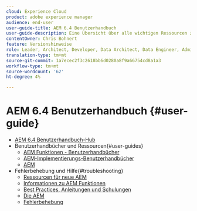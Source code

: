 ```yaml
---
cloud: Experience Cloud
product: adobe experience manager
audience: end-user
user-guide-title: AEM 6.4 Benutzerhandbuch
user-guide-description: Eine Übersicht über alle wichtigen Ressourcen zum Verständnis, Installieren, Verwalten und Verwenden von AEM 6.4.
contentOwner: Chris Bohnert
feature: Versionshinweise
role: Leader, Architect, Developer, Data Architect, Data Engineer, Administrator, Business Practitioner
translation-type: tm+mt
source-git-commit: 1a7ecec2f3c2618bb6d0280a8f9a66754cd8a1a3
workflow-type: tm+mt
source-wordcount: '62'
ht-degree: 4%

---
```



# AEM 6.4 Benutzerhandbuch {#user-guide}

+ [AEM 6.4 Benutzerhandbuch-Hub](home.md)
+ Benutzerhandbücher und Ressourcen{#user-guides}
   + [AEM Funktionen - Benutzerhandbücher](capabilities.md)
   + [AEM-Implementierungs-Benutzerhandbücher](implementation.md)
   + [AEM](resources.md)
+ Fehlerbehebung und Hilfe{#troubleshooting}
   + [Ressourcen für neue AEM](new.md)
   + [Informationen zu AEM Funktionen](learn.md)
   + [Best Practices, Anleitungen und Schulungen](best-practice.md)
   + [Die AEM](community.md)
   + [Fehlerbehebung](troubleshooting.md)
